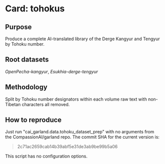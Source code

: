 # Card: tohokus

## Purpose

Produce a complete AI-translated library of the Derge Kangyur and Tengyur by Tohoku number.

## Root datasets

_OpenPecha-kangyur_, _Esukhia-derge-tengyur_

## Methodology

Split by Tohoku number designators within each volume raw text with non-Tibetan characters all removed.

## How to reproduce

Just run "cai_garland.data.tohoku_dataset_prep" with no arguments from the CompassionAI/garland repo. The commit SHA for the current version is:

> 2c71ac2659cab14b39abf5e31de3ab9be99b5a06

This script has no configuration options.
